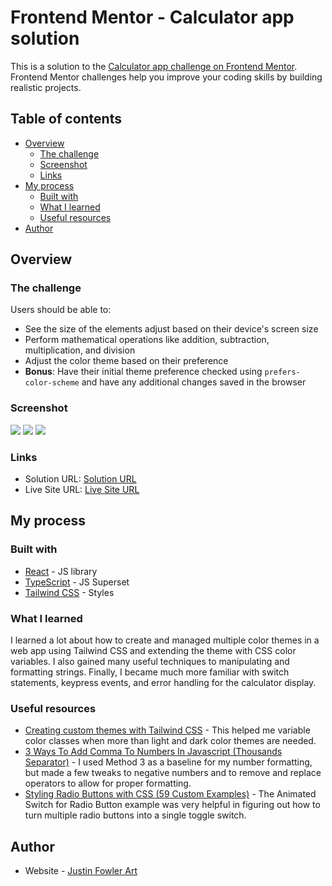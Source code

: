 # Frontend Mentor - Calculator app solution

This is a solution to the [Calculator app challenge on Frontend Mentor](https://www.frontendmentor.io/challenges/calculator-app-9lteq5N29). Frontend Mentor challenges help you improve your coding skills by building realistic projects. 

## Table of contents

- [Overview](#overview)
  - [The challenge](#the-challenge)
  - [Screenshot](#screenshot)
  - [Links](#links)
- [My process](#my-process)
  - [Built with](#built-with)
  - [What I learned](#what-i-learned)
  - [Useful resources](#useful-resources)
- [Author](#author)

## Overview

### The challenge

Users should be able to:

- See the size of the elements adjust based on their device's screen size
- Perform mathematical operations like addition, subtraction, multiplication, and division
- Adjust the color theme based on their preference
- **Bonus**: Have their initial theme preference checked using `prefers-color-scheme` and have any additional changes saved in the browser

### Screenshot

![](./design/calculator-mobile-1.png)
![](./design/calculator-mobile-2.png)
![](./design/calculator-mobile-3.png)

### Links

- Solution URL: [Solution URL](https://www.frontendmentor.io/solutions/calculator-with-react-typescript-and-tailwind-QRgG3nFIhR)
- Live Site URL: [Live Site URL](https://calculator-app.justinfowlerart.com)

## My process

### Built with

- [React](https://reactjs.org/) - JS library
- [TypeScript](https://www.typescriptlang.org/) - JS Superset
- [Tailwind CSS](https://tailwindcss.com/) - Styles

### What I learned

I learned a lot about how to create and managed multiple color themes in a web app using Tailwind CSS and extending the theme with CSS color variables. I also gained many useful techniques to manipulating and formatting strings. Finally, I became much more familiar with switch statements, keypress events, and error handling for the calculator display.

### Useful resources

- [Creating custom themes with Tailwind CSS](https://blog.logrocket.com/creating-custom-themes-tailwind-css/) - This helped me variable color classes when more than light and dark color themes are needed.
- [3 Ways To Add Comma To Numbers In Javascript (Thousands Separator)](https://code-boxx.com/add-comma-to-numbers-javascript/) - I used Method 3 as a baseline for my number formatting, but made a few tweaks to negative numbers and to remove and replace operators to allow for proper formatting.
- [Styling Radio Buttons with CSS (59 Custom Examples)](https://www.sliderrevolution.com/resources/styling-radio-buttons/) - The Animated Switch for Radio Button example was very helpful in figuring out how to turn multiple radio buttons into a single toggle switch.

## Author

- Website - [Justin Fowler Art](https://www.justinfowlerart.com)